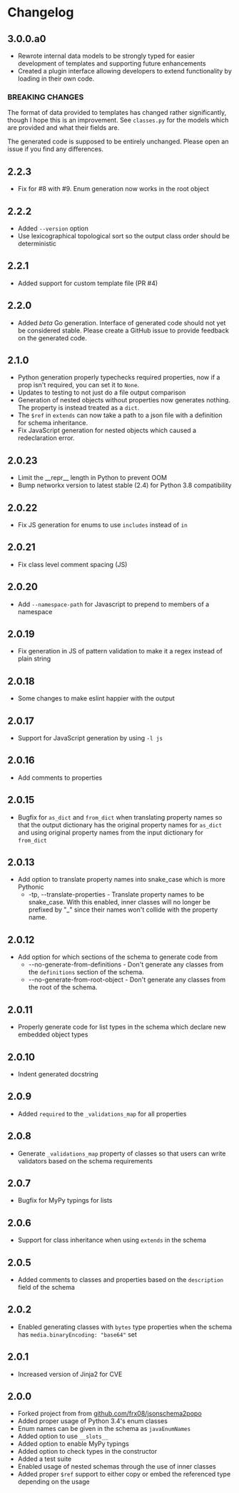 # Changelog

## 3.0.0.a0

- Rewrote internal data models to be strongly typed for easier development of templates and supporting future 
  enhancements
- Created a plugin interface allowing developers to extend functionality by loading in their own code.
  
### BREAKING CHANGES

The format of data provided to templates has changed rather significantly, though I hope this is an improvement.
See `classes.py` for the models which are provided and what their fields are.

The generated code is supposed to be entirely unchanged. Please open an issue if you find any differences.

## 2.2.3

- Fix for #8 with #9. Enum generation now works in the root object

## 2.2.2

- Added `--version` option
- Use lexicographical topological sort so the output class order should be deterministic

## 2.2.1

- Added support for custom template file (PR #4)

## 2.2.0

- Added *beta* Go generation. Interface of generated code should not yet be considered stable. Please create a GitHub
  issue to provide feedback on the generated code.

## 2.1.0

- Python generation properly typechecks required properties, now if a prop isn't required, you can set it to `None`.
- Updates to testing to not just do a file output comparison
- Generation of nested objects without properties now generates nothing. The property is instead treated as a `dict`.
- The `$ref` in `extends` can now take a path to a json file with a definition for schema inheritance.
- Fix JavaScript generation for nested objects which caused a redeclaration error.

## 2.0.23

- Limit the \_\_repr__ length in Python to prevent OOM
- Bump networkx version to latest stable (2.4) for Python 3.8 compatibility

## 2.0.22

- Fix JS generation for enums to use `includes` instead of `in`

## 2.0.21

- Fix class level comment spacing (JS)

## 2.0.20

- Add `--namespace-path` for Javascript to prepend to members of a namespace

## 2.0.19

- Fix generation in JS of pattern validation to make it a regex instead of plain string

## 2.0.18

- Some changes to make eslint happier with the output

## 2.0.17

- Support for JavaScript generation by using `-l js`

## 2.0.16

- Add comments to properties

## 2.0.15

- Bugfix for `as_dict` and `from_dict` when translating property names so that the output dictionary has the original
  property names for `as_dict` and using original property names from the input dictionary for `from_dict`

## 2.0.13

- Add option to translate property names into snake_case which is more Pythonic
    - -tp, --translate-properties - Translate property names to be snake_case. With this enabled, inner classes will no
      longer be prefixed by "\_" since their names won't collide with the property name.

## 2.0.12

- Add option for which sections of the schema to generate code from
    - --no-generate-from-definitions - Don't generate any classes from the `definitions` section of the schema.
    - --no-generate-from-root-object - Don't generate any classes from the root of the schema.

## 2.0.11

- Properly generate code for list types in the schema which declare new embedded object types

## 2.0.10

- Indent generated docstring

## 2.0.9

- Added `required` to the `_validations_map` for all properties

## 2.0.8

- Generate `_validations_map` property of classes so that users can write validators based on the schema requirements

## 2.0.7

- Bugfix for MyPy typings for lists

## 2.0.6

- Support for class inheritance when using `extends` in the schema

## 2.0.5

- Added comments to classes and properties based on the `description` field of the schema

## 2.0.2

- Enabled generating classes with `bytes` type properties when the schema has `media.binaryEncoding: "base64"` set

## 2.0.1

- Increased version of Jinja2 for CVE

## 2.0.0

- Forked project from from [github.com/frx08/jsonschema2popo](https://github.com/frx08/jsonschema2popo)
- Added proper usage of Python 3.4's enum classes
- Enum names can be given in the schema as `javaEnumNames`
- Added option to use `__slots__`
- Added option to enable MyPy typings
- Added option to check types in the constructor
- Added a test suite
- Enabled usage of nested schemas through the use of inner classes
- Added proper `$ref` support to either copy or embed the referenced type depending on the usage
